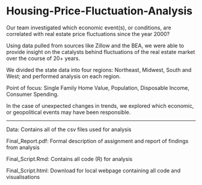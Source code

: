 # Housing-Price-Fluctuation-Analysis

Our team investigated which economic event(s), or conditions, are correlated with real estate price fluctuations since the year 2000?

Using data pulled from sources like Zillow and the BEA, we were able to provide insight on the catalysts behind fluctuations of the real estate market over the course of 20+ years.

We divided the state data into four regions: Northeast, Midwest, South and West; and performed analysis on each region.

Point of focus: Single Family Home Value, Population, Disposable Income, Consumer Spending. 

In the case of unexpected changes in trends, we explored which economic, or geopolitical events may have been responsible.



------------------------------------------------------------------------------------------------------------------------------
Data: Contains all of the csv files used for analysis

Final_Report.pdf: Formal description of assignment and report of findings from analysis

Final_Script.Rmd: Contains all code (R) for analysis

Final_Script.html: Download for local webpage containing all code and visualisations 
